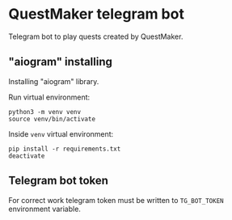 # QuestMaker telegram bot
Telegram bot to play quests created by QuestMaker.

## "aiogram" installing
Installing "aiogram" library.

Run virtual environment:
```
python3 -m venv venv
source venv/bin/activate
```
Inside `venv` virtual environment:
```
pip install -r requirements.txt
deactivate
```

## Telegram bot token
For correct work telegram token must be written to `TG_BOT_TOKEN` environment variable.
